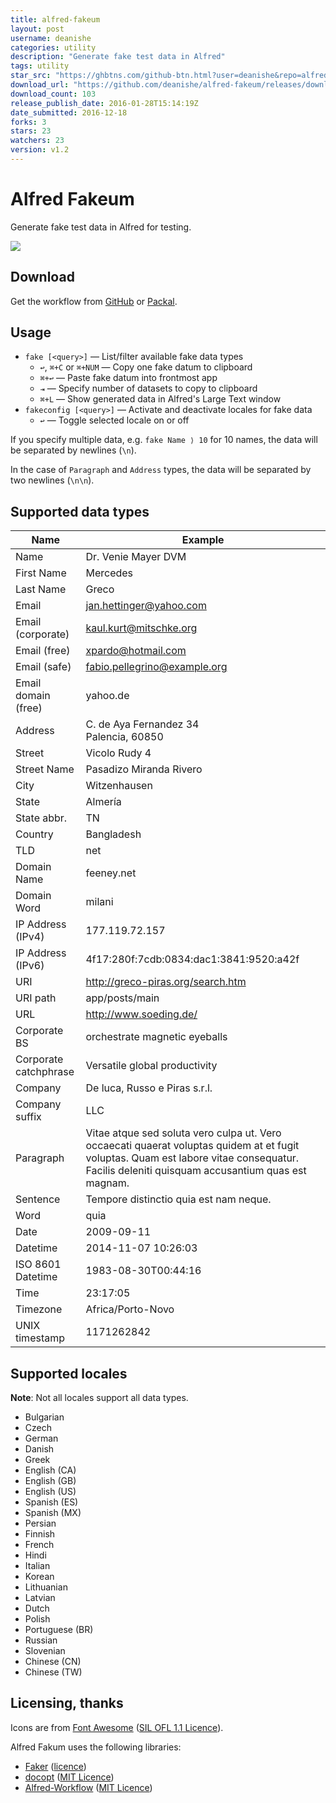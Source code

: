 ```yaml
---
title: alfred-fakeum
layout: post
username: deanishe
categories: utility
description: "Generate fake test data in Alfred"
tags: utility
star_src: "https://ghbtns.com/github-btn.html?user=deanishe&repo=alfred-fakeum&type=star&count=true"
download_url: "https://github.com/deanishe/alfred-fakeum/releases/download/v1.2/Fakeum-1.2.alfredworkflow"
download_count: 103
release_publish_date: 2016-01-28T15:14:19Z
date_submitted: 2016-12-18
forks: 3
stars: 23
watchers: 23
version: v1.2
---
```

# Alfred Fakeum #

Generate fake test data in Alfred for testing.

![][demo]

## Download ##

Get the workflow from [GitHub][gh-releases] or [Packal][packal].

## Usage ##

- `fake [<query>]` — List/filter available fake data types
    - `↩`, `⌘+C` or `⌘+NUM` — Copy one fake datum to clipboard
    - `⌘+↩` — Paste fake datum into frontmost app
    - `⇥` — Specify number of datasets to copy to clipboard
    - `⌘+L` — Show generated data in Alfred's Large Text window
- `fakeconfig [<query>]` — Activate and deactivate locales for fake data
    - `↩` — Toggle selected locale on or off

If you specify multiple data, e.g. `fake Name ⟩ 10` for 10 names, the data
will be separated by newlines (`\n`).

In the case of `Paragraph` and `Address` types, the data will be separated
by two newlines (`\n\n`).

## Supported data types ##

|          Name         |                                                                                           Example                                                                                            |
|-----------------------|----------------------------------------------------------------------------------------------------------------------------------------------------------------------------------------------|
| Name                  | Dr. Venie Mayer DVM                                                                                                                                                                          |
| First Name            | Mercedes                                                                                                                                                                                     |
| Last Name             | Greco                                                                                                                                                                                        |
| Email                 | jan.hettinger@yahoo.com                                                                                                                                                                      |
| Email (corporate)     | kaul.kurt@mitschke.org                                                                                                                                                                       |
| Email (free)          | xpardo@hotmail.com                                                                                                                                                                           |
| Email (safe)          | fabio.pellegrino@example.org                                                                                                                                                                 |
| Email domain (free)   | yahoo.de                                                                                                                                                                                     |
| Address               | C. de Aya Fernandez 34<br/>Palencia, 60850                                                                                                                                                   |
| Street                | Vicolo Rudy 4                                                                                                                                                                                |
| Street Name           | Pasadizo Miranda Rivero                                                                                                                                                                      |
| City                  | Witzenhausen                                                                                                                                                                                 |
| State                 | Almería                                                                                                                                                                                      |
| State abbr.           | TN                                                                                                                                                                                           |
| Country               | Bangladesh                                                                                                                                                                                   |
| TLD                   | net                                                                                                                                                                                          |
| Domain Name           | feeney.net                                                                                                                                                                                   |
| Domain Word           | milani                                                                                                                                                                                       |
| IP Address (IPv4)     | 177.119.72.157                                                                                                                                                                               |
| IP Address (IPv6)     | 4f17:280f:7cdb:0834:dac1:3841:9520:a42f                                                                                                                                                      |
| URI                   | http://greco-piras.org/search.htm                                                                                                                                                            |
| URI path              | app/posts/main                                                                                                                                                                               |
| URL                   | http://www.soeding.de/                                                                                                                                                                       |
| Corporate BS          | orchestrate magnetic eyeballs                                                                                                                                                                |
| Corporate catchphrase | Versatile global productivity                                                                                                                                                                |
| Company               | De luca, Russo e Piras s.r.l.                                                                                                                                                                |
| Company suffix        | LLC                                                                                                                                                                                          |
| Paragraph             | Vitae atque sed soluta vero culpa ut. Vero occaecati quaerat voluptas quidem at et fugit voluptas. Quam est labore vitae consequatur. Facilis deleniti quisquam accusantium quas est magnam. |
| Sentence              | Tempore distinctio quia est nam neque.                                                                                                                                                       |
| Word                  | quia                                                                                                                                                                                         |
| Date                  | 2009-09-11                                                                                                                                                                                   |
| Datetime              | 2014-11-07 10:26:03                                                                                                                                                                          |
| ISO 8601 Datetime     | 1983-08-30T00:44:16                                                                                                                                                                          |
| Time                  | 23:17:05                                                                                                                                                                                     |
| Timezone              | Africa/Porto-Novo                                                                                                                                                                            |
| UNIX timestamp        | 1171262842                                                                                                                                                                                   |




## Supported locales ##

**Note**: Not all locales support all data types.

- Bulgarian
- Czech
- German
- Danish
- Greek
- English (CA)
- English (GB)
- English (US)
- Spanish (ES)
- Spanish (MX)
- Persian
- Finnish
- French
- Hindi
- Italian
- Korean
- Lithuanian
- Latvian
- Dutch
- Polish
- Portuguese (BR)
- Russian
- Slovenian
- Chinese (CN)
- Chinese (TW)

## Licensing, thanks ##

Icons are from [Font Awesome][font-awesome] ([SIL OFL 1.1 Licence][sil]).

Alfred Fakum uses the following libraries:

- [Faker][faker] ([licence][faker-licence])
- [docopt][docopt] ([MIT Licence][mit])
- [Alfred-Workflow][alfred-workflow] ([MIT Licence][mit])

[gh-releases]: https://github.com/deanishe/alfred-fakeum/releases
[packal]: http://www.packal.org/workflow/fakeum
[mit]: http://opensource.org/licenses/MIT
[alfred-workflow]: http://www.deanishe.net/alfred-workflow/
[font-awesome]: http://fortawesome.github.io/Font-Awesome/
[docopt]: http://docopt.org/
[faker]: http://www.joke2k.net/faker/
[faker-licence]: https://github.com/joke2k/faker/blob/master/LICENSE.txt
[sil]: http://scripts.sil.org/OFL
[demo]: https://raw.githubusercontent.com/deanishe/alfred-fakeum/master/demo.gif